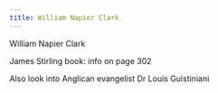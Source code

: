```yaml
---
title: William Napier Clark
---
```

William Napier Clark

James Stirling book: info on page 302

Also look into Anglican evangelist Dr Louis Guistiniani
